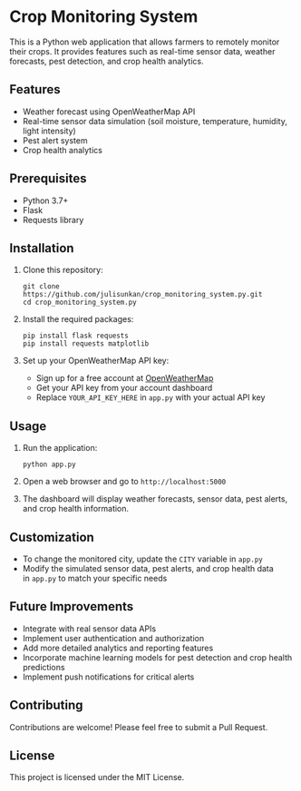 Crop Monitoring System
======================

This is a Python web application that allows farmers to remotely monitor their crops. It provides features such as real-time sensor data, weather forecasts, pest detection, and crop health analytics.

Features
--------

*   Weather forecast using OpenWeatherMap API
*   Real-time sensor data simulation (soil moisture, temperature, humidity, light intensity)
*   Pest alert system
*   Crop health analytics

Prerequisites
-------------

*   Python 3.7+
*   Flask
*   Requests library

Installation
------------

1.  Clone this repository:
    
        git clone https://github.com/julisunkan/crop_monitoring_system.py.git
        cd crop_monitoring_system.py
        
    
2.  Install the required packages:
    
        pip install flask requests
        pip install requests matplotlib
        
    
4.  Set up your OpenWeatherMap API key:
    
    *   Sign up for a free account at [OpenWeatherMap](https://openweathermap.org/)
    *   Get your API key from your account dashboard
    *   Replace `YOUR_API_KEY_HERE` in `app.py` with your actual API key

Usage
-----

1.  Run the application:
    
        python app.py
        
    
2.  Open a web browser and go to `http://localhost:5000`
    
3.  The dashboard will display weather forecasts, sensor data, pest alerts, and crop health information.
    

Customization
-------------

*   To change the monitored city, update the `CITY` variable in `app.py`
*   Modify the simulated sensor data, pest alerts, and crop health data in `app.py` to match your specific needs

Future Improvements
-------------------

*   Integrate with real sensor data APIs
*   Implement user authentication and authorization
*   Add more detailed analytics and reporting features
*   Incorporate machine learning models for pest detection and crop health predictions
*   Implement push notifications for critical alerts

Contributing
------------

Contributions are welcome! Please feel free to submit a Pull Request.

License
-------

This project is licensed under the MIT License.
